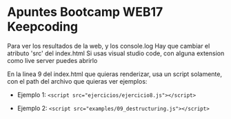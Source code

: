 # Apuntes Bootcamp WEB17 Keepcoding

Para ver los resultados de la web, y los console.log
Hay que cambiar el atributo 'src' del index.html
Si usas visual studio code, con alguna extension como live server puedes abrirlo

En la linea 9 del index.html que quieras renderizar,
usa un script solamente, con el path del archivo que quieras ver
ejemplos:

- Ejemplo 1: `<script src="ejercicios/ejercicio8.js"></script>`

- Ejemplo 2: `<script src="examples/09_destructuring.js"></script>`

